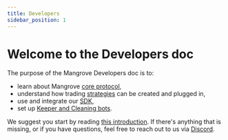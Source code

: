 ```yaml
---
title: Developers
sidebar_position: 1
---
```


# Welcome to the Developers doc

The purpose of the Mangrove Developers doc is to:

* learn about Mangrove [core protocol](./contracts/README.md),
* understand how trading [strategies](./strat-lib/README.md) can be created and plugged in,
* use and integrate our [SDK](./SDK/README.md),
* set up [Keeper and Cleaning bots](./keeper-bots/README.md).


We suggest you start by reading [this introduction](./contracts/README.md).
If there's anything that is missing, or if you have questions, feel free to reach out to us via [Discord](https://discord.gg/rk9Qthz5YE).